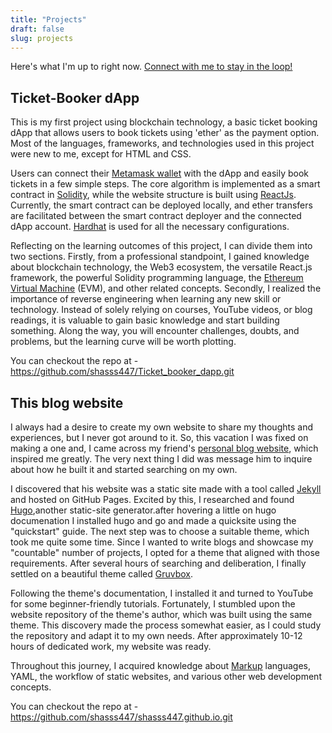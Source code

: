 ```yaml
---
title: "Projects"
draft: false
slug: projects
---
```


Here's what I'm up to right now.
[Connect with me to stay in the loop!](/about#get-in-touch)


## Ticket-Booker dApp

This is my first project using blockchain technology, a basic ticket booking dApp that allows users to book tickets using 'ether' as the payment option. Most of the languages, frameworks, and technologies used in this project were new to me, except for HTML and CSS.

Users can connect their [Metamask wallet](https://metamask.io/) with the dApp and easily book tickets in a few simple steps. The core algorithm is implemented as a smart contract in [Solidity](https://soliditylang.org/), while the website structure is built using [ReactJs](https://react.dev/). Currently, the smart contract can be deployed locally, and ether transfers are facilitated between the smart contract deployer and the connected dApp account. [Hardhat](https://hardhat.org/) is used for all the necessary configurations.

Reflecting on the learning outcomes of this project, I can divide them into two sections. Firstly, from a professional standpoint, I gained knowledge about blockchain technology, the Web3 ecosystem, the versatile React.js framework, the powerful Solidity programming language, the [Ethereum Virtual Machine](https://ethereum.org/en/) (EVM), and other related concepts. Secondly, I realized the importance of reverse engineering when learning any new skill or technology. Instead of solely relying on courses, YouTube videos, or blog readings, it is valuable to gain basic knowledge and start building something. Along the way, you will encounter challenges, doubts, and problems, but the learning curve will be worth plotting.

You can checkout the repo at - https://github.com/shasss447/Ticket_booker_dapp.git


## This blog website

I always had a desire to create my own website to share my thoughts and experiences, but I never got around to it. So, this vacation I was fixed on making a one and, I came across my friend's [personal blog website](https://navyanshmahla.github.io/), which inspired me greatly. The very next thing I did was message him to inquire about how he built it and started searching on my own.

I discovered that his website was a static site made with a tool called [Jekyll](https://jekyllrb.com/) and hosted on GitHub Pages. Excited by this, I researched and found [Hugo](https://gohugo.io/),another static-site generator.after hovering a little on hugo documenation I installed hugo and go and made a quicksite using the "quickstart" guide. The next step was to choose a suitable theme, which took me quite some time. Since I wanted to write blogs and showcase my "countable" number of projects, I opted for a theme that aligned with those requirements. After several hours of searching and deliberation, I finally settled on a beautiful theme called [Gruvbox](https://github.com/schnerring/hugo-theme-gruvbox.git).

Following the theme's documentation, I installed it and turned to YouTube for some beginner-friendly tutorials. Fortunately, I stumbled upon the website repository of the theme's author, which was built using the same theme. This discovery made the process somewhat easier, as I could study the repository and adapt it to my own needs. After approximately 10-12 hours of dedicated work, my website was ready.

Throughout this journey, I acquired knowledge about [Markup](https://www.markdownguide.org/) languages, YAML, the workflow of static websites, and various other web development concepts.

You can checkout the repo at - https://github.com/shasss447/shasss447.github.io.git